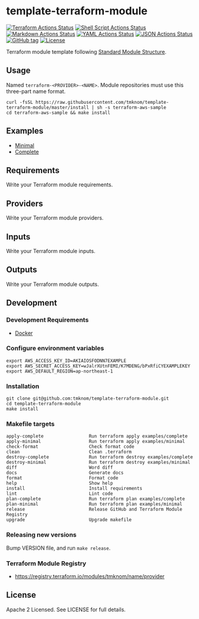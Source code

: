 # template-terraform-module

[![Terraform Actions Status](https://github.com/tmknom/template-terraform-module/workflows/Terraform/badge.svg)](https://github.com/tmknom/template-terraform-module/actions?query=workflow%3ATerraform)
[![Shell Script Actions Status](https://github.com/tmknom/template-terraform-module/workflows/Shell%20Script/badge.svg)](https://github.com/tmknom/template-terraform-module/actions?query=workflow%3A%22Shell+Script%22)
[![Markdown Actions Status](https://github.com/tmknom/template-terraform-module/workflows/Markdown/badge.svg)](https://github.com/tmknom/template-terraform-module/actions?query=workflow%3AMarkdown)
[![YAML Actions Status](https://github.com/tmknom/template-terraform-module/workflows/YAML/badge.svg)](https://github.com/tmknom/template-terraform-module/actions?query=workflow%3AYAML)
[![JSON Actions Status](https://github.com/tmknom/template-terraform-module/workflows/JSON/badge.svg)](https://github.com/tmknom/template-terraform-module/actions?query=workflow%3AJSON)
[![GitHub tag](https://img.shields.io/github/tag/tmknom/template-terraform-module.svg)](https://registry.terraform.io/modules/tmknom/name/provider)
[![License](https://img.shields.io/github/license/tmknom/template-terraform-module.svg)](https://opensource.org/licenses/Apache-2.0)

Terraform module template following [Standard Module Structure](https://www.terraform.io/docs/modules/create.html#standard-module-structure).

## Usage

Named `terraform-<PROVIDER>-<NAME>`. Module repositories must use this three-part name format.

```shell
curl -fsSL https://raw.githubusercontent.com/tmknom/template-terraform-module/master/install | sh -s terraform-aws-sample
cd terraform-aws-sample && make install
```

## Examples

- [Minimal](https://github.com/tmknom/template-terraform-module/tree/master/examples/minimal)
- [Complete](https://github.com/tmknom/template-terraform-module/tree/master/examples/complete)

<!-- BEGINNING OF GENERATED BY TERRAFORM-DOCS -->

## Requirements

Write your Terraform module requirements.

## Providers

Write your Terraform module providers.

## Inputs

Write your Terraform module inputs.

## Outputs

Write your Terraform module outputs.

<!-- END OF GENERATED BY TERRAFORM-DOCS -->

## Development

### Development Requirements

- [Docker](https://www.docker.com/)

### Configure environment variables

```shell
export AWS_ACCESS_KEY_ID=AKIAIOSFODNN7EXAMPLE
export AWS_SECRET_ACCESS_KEY=wJalrXUtnFEMI/K7MDENG/bPxRfiCYEXAMPLEKEY
export AWS_DEFAULT_REGION=ap-northeast-1
```

### Installation

```shell
git clone git@github.com:tmknom/template-terraform-module.git
cd template-terraform-module
make install
```

### Makefile targets

```text
apply-complete                 Run terraform apply examples/complete
apply-minimal                  Run terraform apply examples/minimal
check-format                   Check format code
clean                          Clean .terraform
destroy-complete               Run terraform destroy examples/complete
destroy-minimal                Run terraform destroy examples/minimal
diff                           Word diff
docs                           Generate docs
format                         Format code
help                           Show help
install                        Install requirements
lint                           Lint code
plan-complete                  Run terraform plan examples/complete
plan-minimal                   Run terraform plan examples/minimal
release                        Release GitHub and Terraform Module Registry
upgrade                        Upgrade makefile
```

### Releasing new versions

Bump VERSION file, and run `make release`.

### Terraform Module Registry

- <https://registry.terraform.io/modules/tmknom/name/provider>

## License

Apache 2 Licensed. See LICENSE for full details.
